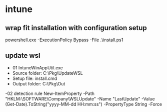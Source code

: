 # intune

## wrap fit installation with configuration setup
powershell.exe -ExecutionPolicy Bypass -File .\install.ps1

## update wsl
- 01
IntuneWinAppUtil.exe
- Source folder:  C:\Pkg\UpdateWSL
- Setup file:     install.cmd
- Output folder:  C:\Pkg\Out

-02 detection rule
New-ItemProperty -Path "HKLM:\SOFTWARE\Company\WSLUpdate" -Name "LastUpdate" -Value (Get-Date).ToString("yyyy-MM-dd HH:mm:ss") -PropertyType String -Force
